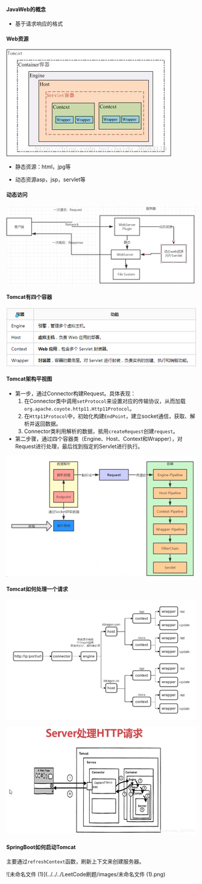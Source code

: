 #### JavaWeb的概念

+   基于请求响应的格式

#### Web资源

![tomcat容器模型](../../../LeetCode刷题/images/SouthEastsasas)

+   静态资源：html，jpg等

+   动态资源asp，jsp，servlet等

    

    

#### 动态访问

![image-20210513151413170](../../../LeetCode刷题/images/image-20210513151413170.png)



#### Tomcat有四个容器

![img](../../../LeetCode刷题/images/v2-5115b768bda2b4fb17c0faced93a07ba_720w.jpg)

#### Tomcat架构平视图

+   第一步，通过Connector构建Request。具体表现：
    1.  在Connector类中调用`setProtocol`来设置对应的传输协议，从而加载 `org.apache.coyote.http11.Http11Protocol`。
    2.  在`Http11Protocol`中，初始化构建`EndPoint`，建立socket通信，获取、解析并返回数据。
    3.  Connector类利用解析的数据，抵用`createRequest`创建`request`。
+   第二步骤，通过四个容器类（Engine、Host、Context和Wrapper），对Request进行处理，最后找到指定的Servlet进行执行。

![image-20210808170648677](../../../LeetCode刷题/images/image-20210808170648677.png)

#### Tomcat如何处理一个请求

![img](../../../LeetCode刷题/images/v2-cf795c8322e5c13cfed76b04ac676868_720w.jpg)

![img](../../../LeetCode刷题/images/20190419095143573.png)

#### SpringBoot如何启动Tomcat

主要通过`refreshContext`函数，刷新上下文来创建服务器。

![未命名文件 (1)](../../../LeetCode刷题/images/未命名文件 (1).png)


